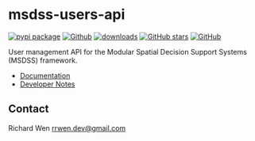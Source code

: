 # msdss-users-api

[![pypi package](https://badge.fury.io/py/msdss-users-api.svg)](https://pypi.org/project/msdss-users-api)
[![Github](https://img.shields.io/badge/Github-rrwen%2Fmsdss--users--api-brightgreen?logo=Github)](https://github.com/rrwen/msdss-users-api)
[![downloads](https://img.shields.io/pypi/dm/msdss-users-api.svg)](https://pypistats.org/packages/msdss-users-api)
[![GitHub stars](https://img.shields.io/github/stars/rrwen/msdss-users-api.svg)](https://github.com/rrwen/msdss-users-api/stargazers)
[![GitHub](https://img.shields.io/github/license/rrwen/msdss-users-api.svg)](https://github.com/rrwen/msdss-users-api/blob/main/LICENSE)
  
User management API for the Modular Spatial Decision Support Systems (MSDSS) framework.

* [Documentation](https://rrwen.github.io/msdss-users-api/)
* [Developer Notes](https://github.com/rrwen/msdss-users-api/blob/main/DEVELOPER.md)

## Contact

Richard Wen rrwen.dev@gmail.com
